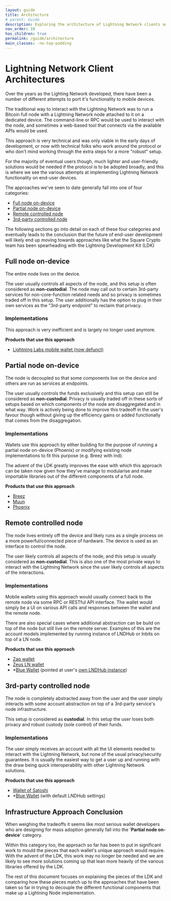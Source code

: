 ```yaml
---
layout: guide
title: Architecture
# parent: Guide
description: Exploring the architecture of Lightning Network clients and nodes
nav_order: 10
has_children: true
permalink: /guide/architecture
main_classes: -no-top-padding
---
```


# Lightning Network Client Architectures

Over the years as the Lighting Network developed, there have been a number of different attempts to port it's functionality to mobile devices.

The traditional way to interact with the Lightning Network was to run a Bitcoin full node with a Lightning Network node attached to it on a dedicated device. The command-line or RPC would be used to interact with the node, and sometimes a web-based tool that connects via the available APIs would be used.

This approach is very technical and was only viable in the early days of development, or now with technical folks who work around the protocol or who don't mind working through the extra steps for a more "robust" setup.

For the majority of eventual users though, much lighter and user-friendly solutions would be needed if the protocol is to be adopted broadly, and this is where we see the various attempts at implementing Lightning Network functionality on end-user devices.

The approaches we've seen to date generally fall into one of four categories:

- [Full node on-device](#full-node-on-device)
- [Partial node on-device](#partial-node-on-device)
- [Remote controlled node](#remote-controlled-node)
- [3rd-party controlled node](#3rd-party-controlled-node)

The following sections go into detail on each of these four categories and eventually leads to the conclusion that the future of end-user development will likely end up moving towards approaches like what the Square Crypto team has been spearheading with the Lightning Development Kit (LDK)

## Full node on-device

The entire node lives on the device.

The user usually controls all aspects of the node, and this setup is often considered as **non-custodial**. The node may call out to certain 3rd-party services for non-core-function related needs and so privacy is sometimes traded off in this setup. The user additionally has the option to plug in their own services as the "3rd-party endpoint" to reclaim that privacy.

### Implementations

This approach is very inefficient and is largely no longer used anymore.

**Products that use this approach**

- [Lightning Labs mobile wallet (now defunct)](https://github.com/lightninglabs/lightning-app)

## Partial node on-device

The node is decoupled so that some components live on the device and others are run as services at endpoints.

The user usually controls the funds exclusively and this setup can still be considered as **non-custodial**. Privacy is usually traded off in these sorts of setups based on which components of the node are disaggregated and in what way. Work is actively being done to improve this tradeoff in the user's favour though without giving up the efficiency gains or added functionally that comes from the disaggregation.

### Implementations

Wallets use this approach by either building for the purpose of running a partial node on-device (Phoenix) or modifying existing node implementations to fit this purpose (e.g. Breez with lnd).

The advent of the LDK greatly improves the ease with which this approach can be taken now given how they've manage to modularise and make importable libraries out of the different components of a full node.

**Products that use this approach**
	
- [Breez](https://breez.technology/)
- [Muun](https://muun.com/)
- [Phoenix](https://phoenix.acinq.co/)

## Remote controlled node

The node lives entirely off the device and likely runs as a single process on a more powerful/connected piece of hardware. The device is used as an interface to control the node.

The user likely controls all aspects of the node, and this setup is usually considered as **non-custodial**. This is also one of the most private ways to interact with the Lightning Network since the user likely controls all aspects of the interactions.

### Implementations

Mobile wallets using this approach would usually connect back to the remote node via some RPC or RESTful API interface. The wallet would simply be a UI on various API calls and responses between the wallet and the remote node.

There are also special cases where additional abstraction can be build on top of the node but still live on the remote server. Examples of this are the account models implemented by running instance of LNDHub or lnbits on top of a LN node.

**Products that use this approach**

- [Zap wallet](https://zaphq.io/)
- [Zeus LN wallet](https://zeusln.app/)
- \*[Blue Wallet](https://bluewallet.io/) (pointed at user's [own LNDHub instance](https://bluewallet.io/lndhub/))

## 3rd-party controlled node

The node is completely abstracted away from the user and the user simply interacts with some account abstraction on top of a 3rd-party service's node infrastructure.

This setup is considered as **custodial**. In this setup the user loses both privacy and robust custody (sole control) of their funds.

### Implementations

The user simply receives an account with all the UI elements needed to interact with the Lightning Network, but none of the usual privacy/security guarantees. It is usually the easiest way to get a user up and running with the draw being quick interoperability with other Lightning Network solutions.

**Products that use this approach**

- [Wallet of Satoshi](https://www.walletofsatoshi.com/)
- \*[Blue Wallet](https://bluewallet.io) (with default LNDHub settings)

## Infrastructure Approach Conclusion

When weighing the tradeoffs it seems like most serious wallet developers who are designing for mass adoption generally fall into the '**Partial node on-device**' category.

Within this category too, the approach so far has been to put in significant work to mould the pieces that each wallet's unique approach would require. With the advent of the LDK, this work may no longer be needed and we are likely to see more solutions coming up that lean more heavily of the various libraries offered by the LDK.

The rest of this document focuses on explaining the pieces of the LDK and comparing how these pieces match up to the approaches that have been taken so far in trying to decouple the different functional components that make up a Lightning Node implementation.
